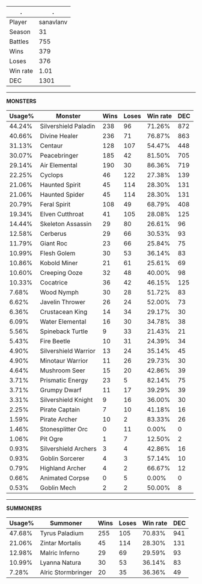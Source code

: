 .|.
|-|-
Player|sanavlanv
Season|31
Battles|755
Wins|379
Loses|376
Win rate|1.01
DEC|1301

---
**MONSTERS**

Usage%|Monster|Wins|Loses|Win rate|DEC|
-|-|-|-|-|-|
44.24%|Silvershield Paladin|238|96|71.26%|872|
40.66%|Divine Healer|236|71|76.87%|863|
31.13%|Centaur|128|107|54.47%|448|
30.07%|Peacebringer|185|42|81.50%|705|
29.14%|Air Elemental|190|30|86.36%|719|
22.25%|Cyclops|46|122|27.38%|139|
21.06%|Haunted Spirit|45|114|28.30%|131|
21.06%|Haunted Spider|45|114|28.30%|131|
20.79%|Feral Spirit|108|49|68.79%|408|
19.34%|Elven Cutthroat|41|105|28.08%|125|
14.44%|Skeleton Assassin|29|80|26.61%|96|
12.58%|Cerberus|29|66|30.53%|93|
11.79%|Giant Roc|23|66|25.84%|75|
10.99%|Flesh Golem|30|53|36.14%|83|
10.86%|Kobold Miner|21|61|25.61%|69|
10.60%|Creeping Ooze|32|48|40.00%|98|
10.33%|Cocatrice|36|42|46.15%|125|
7.68%|Wood Nymph|30|28|51.72%|83|
6.62%|Javelin Thrower|26|24|52.00%|73|
6.36%|Crustacean King|14|34|29.17%|30|
6.09%|Water Elemental|16|30|34.78%|38|
5.56%|Spineback Turtle|9|33|21.43%|21|
5.43%|Fire Beetle|10|31|24.39%|34|
4.90%|Silvershield Warrior|13|24|35.14%|45|
4.90%|Minotaur Warrior|11|26|29.73%|30|
4.64%|Mushroom Seer|15|20|42.86%|39|
3.71%|Prismatic Energy|23|5|82.14%|75|
3.71%|Grumpy Dwarf|11|17|39.29%|39|
3.31%|Silvershield Knight|9|16|36.00%|30|
2.25%|Pirate Captain|7|10|41.18%|16|
1.59%|Pirate Archer|10|2|83.33%|26|
1.46%|Stonesplitter Orc|0|11|0.00%|0|
1.06%|Pit Ogre|1|7|12.50%|2|
0.93%|Silvershield Archers|3|4|42.86%|16|
0.93%|Goblin Sorcerer|4|3|57.14%|10|
0.79%|Highland Archer|4|2|66.67%|12|
0.66%|Animated Corpse|0|5|0.00%|0|
0.53%|Goblin Mech|2|2|50.00%|8|

---
**SUMMONERS**

Usage%|Summoner|Wins|Loses|Win rate|DEC|
-|-|-|-|-|-|
47.68%|Tyrus Paladium|255|105|70.83%|941|
21.06%|Zintar Mortalis|45|114|28.30%|131|
12.98%|Malric Inferno|29|69|29.59%|93|
10.99%|Lyanna Natura|30|53|36.14%|83|
7.28%|Alric Stormbringer|20|35|36.36%|49|

